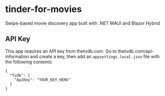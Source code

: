 # tinder-for-movies
Swipe-based movie discovery app built with .NET MAUI and Blazor Hybrid

## API Key

This app requires an API key from thetvdb.com. Go to thetvdb.com/api-information and create a key, then add an `appsettings.local.json` file with the following contents:

```
{
  "Tvdb": {
    "ApiKey": "YOUR_KEY_HERE"
  }
}
```